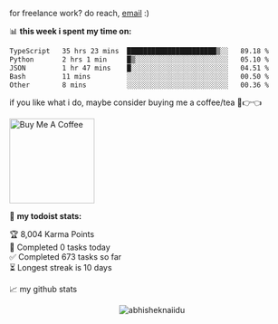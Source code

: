 for freelance work? do reach, [email](mailto:abhishknads.work@gmail.com) :)

📊 **this week i spent my time on:**
<!--START_SECTION:waka-->

```txt
TypeScript   35 hrs 23 mins  ██████████████████████▒░░   89.18 %
Python       2 hrs 1 min     █▒░░░░░░░░░░░░░░░░░░░░░░░   05.10 %
JSON         1 hr 47 mins    █░░░░░░░░░░░░░░░░░░░░░░░░   04.51 %
Bash         11 mins         ░░░░░░░░░░░░░░░░░░░░░░░░░   00.50 %
Other        8 mins          ░░░░░░░░░░░░░░░░░░░░░░░░░   00.36 %
```

<!--END_SECTION:waka-->

if you like what i do, maybe consider buying me a coffee/tea 🥺👉👈

<a href="https://www.buymeacoffee.com/abhisheknaiidu" target="_blank"><img src="https://cdn.buymeacoffee.com/buttons/v2/default-red.png" alt="Buy Me A Coffee" width="150" ></a>

🚧 **my todoist stats:**
<!-- TODO-IST:START -->
🏆  8,004 Karma Points           
🌸  Completed 0 tasks today           
✅  Completed 673 tasks so far           
⏳  Longest streak is 10 days
<!-- TODO-IST:END -->


📈 my github stats

<p align="center"> <img src="https://github-readme-stats.vercel.app/api?username=abhisheknaiidu&show_icons=true&theme=gotham" alt="abhisheknaiidu" />




